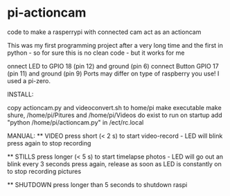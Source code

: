 # pi-actioncam
code to make a rasperrypi with connected cam act as an actioncam

This was my first programming project after a very long time
and the first in python - so for sure this is no clean code - but it works for me

onnect LED to GPIO 18 (pin 12) and ground (pin 6)
connect Button GPIO 17 (pin 11) and ground (pin 9)
Ports may differ on type of raspberry you use!
I used a pi-zero.

INSTALL:

copy actioncam.py and videoconvert.sh to home/pi
make executable 
make shure, /home/pi/Pitures and /home/pi/Videos do exist
to run on startup add "python /home/pi/actioncam.py" in /ect/rc.local

MANUAL:
** VIDEO
press short (< 2 s) to start video-record - LED will blink 
press again to stop recording

** STILLS
press longer (< 5 s) to start timelapse photos - LED will go out an blink every 3 seconds
press again, release as soon as LED is constantly on to stop recording pictures

** SHUTDOWN
press longer than 5 seconds to shutdown raspi
